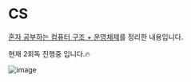 # CS
[혼자 공부하는 컴퓨터 구조 + 운영체제](https://hongong.hanbit.co.kr/%ec%bb%b4%ed%93%a8%ed%84%b0-%ea%b5%ac%ec%a1%b0-%ec%9a%b4%ec%98%81%ec%b2%b4%ec%a0%9c/)를 정리한 내용입니다.

현재 2회독 진행중 입니다.🔥


![image](https://user-images.githubusercontent.com/88531407/214769094-685bc113-c502-4bba-97ed-e125c980d4f7.png)
